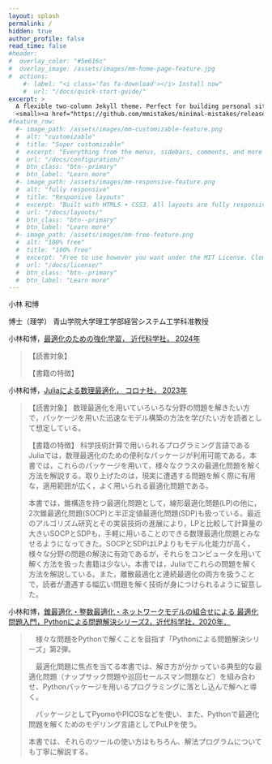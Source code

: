 ```yaml
---
layout: splash
permalink: /
hidden: true
author_profile: false
read_time: false
#header:
#  overlay_color: "#5e616c"
#  overlay_image: /assets/images/mm-home-page-feature.jpg
#  actions:
    #- label: "<i class='fas fa-download'></i> Install now"
    #  url: "/docs/quick-start-guide/"
excerpt: >
  A flexible two-column Jekyll theme. Perfect for building personal sites, blogs, and portfolios.<br />
  <small><a href="https://github.com/mmistakes/minimal-mistakes/releases/tag/4.21.0">Latest release v4.21.0</a></small>
#feature_row:
  #- image_path: /assets/images/mm-customizable-feature.png
  #  alt: "customizable"
  #  title: "Super customizable"
  #  excerpt: "Everything from the menus, sidebars, comments, and more can be configured or set with YAML Front Matter."
  #  url: "/docs/configuration/"
  #  btn_class: "btn--primary"
  #  btn_label: "Learn more"
  #- image_path: /assets/images/mm-responsive-feature.png
  #  alt: "fully responsive"
  #  title: "Responsive layouts"
  #  excerpt: "Built with HTML5 + CSS3. All layouts are fully responsive with helpers to augment your content."
  #  url: "/docs/layouts/"
  #  btn_class: "btn--primary"
  #  btn_label: "Learn more"
  #- image_path: /assets/images/mm-free-feature.png
  #  alt: "100% free"
  #  title: "100% free"
  #  excerpt: "Free to use however you want under the MIT License. Clone it, fork it, customize it... whatever!"
  #  url: "/docs/license/"
  #  btn_class: "btn--primary"
  #  btn_label: "Learn more"      
---
```



小林 和博 

博士（理学）
青山学院大学理工学部経営システム工学科准教授

小林和博，[最適化のための強化学習， 近代科学社， 2024年]([https://www.coronasha.co.jp/np/isbn/9784339029345/](https://www.kindaikagaku.co.jp/book_list/detail/9784764907102/))
>【読書対象】
>
>
>【書籍の特徴】
>


小林和博，[Juliaによる数理最適化， コロナ社， 2023年](https://www.coronasha.co.jp/np/isbn/9784339029345/)
>【読書対象】
>数理最適化を用いていろいろな分野の問題を解きたい方で，パッケージを用いた迅速なモデル構築の方法を学びたい方を読者として想定している。
>
>【書籍の特徴】
>科学技術計算で用いられるプログラミング言語であるJuliaでは，数理最適化のための便利なパッケージが利用可能である。本書では，これらのパッケージを用いて，様々なクラスの最適化問題を解く方法を解説する。取り上げたのは，現実に遭遇する問題を解く際に有用な，適用範囲が広く，よく用いられる最適化問題である。
>
>本書では，錐構造を持つ最適化問題として，線形最適化問題(LP)の他に，2次錐最適化問題(SOCP)と半正定値最適化問題(SDP)も扱っている。最近のアルゴリズム研究とその実装技術の進展により，LPと比較して計算量の大きいSOCPとSDPも，手軽に用いることのできる数理最適化問題とみなせるようになってきた。SOCPとSDPはLPよりもモデル化能力が高く，様々な分野の問題の解決に有効であるが，それらをコンピュータを用いて解く方法を扱った書籍は少ない。本書では，Juliaでこれらの問題を解く方法を解説している。また，離散最適化と連続最適化の両方を扱うことで，読者が遭遇する幅広い問題を解く技術が身につけられるように留意した。

小林和博，[錐最適化・整数最適化・ネットワークモデルの組合せによる 最適化問題入門，Pythonによる問題解決シリーズ2，近代科学社，2020年．](https://www.kindaikagaku.co.jp/information/kd0614.htm)

	
>　様々な問題をPythonで解くことを目指す「Pythonによる問題解決シリーズ」第2弾。
>
>　最適化問題に焦点を当てる本書では、解き方が分かっている典型的な最適化問題（ナップサック問題や巡回セールスマン問題など）を組み合わせ、Pythonパッケージを用いるプログラミングに落とし込んで解へと導く。
>
>　パッケージとしてPyomoやPICOSなどを使い、また、Pythonで最適化問題を解くためのモデリング言語としてPuLPを使う。
>
>本書では、それらのツールの使い方はもちろん、解法プログラムについても丁寧に解説する。

